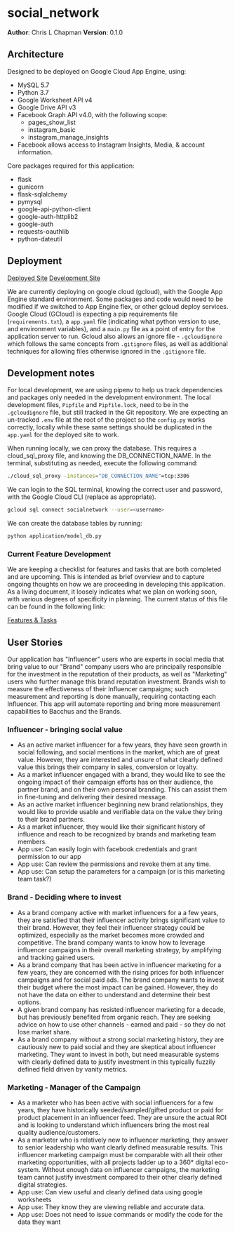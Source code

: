 # social_network

**Author**: Chris L Chapman
**Version**: 0.1.0

## Architecture

Designed to be deployed on Google Cloud App Engine, using:

- MySQL 5.7
- Python 3.7
- Google Worksheet API v4
- Google Drive API v3
- Facebook Graph API v4.0, with the following scope:
  - pages_show_list
  - instagram_basic
  - instagram_manage_insights
- Facebook allows access to Instagram Insights, Media, & account information.

Core packages required for this application:

- flask
- gunicorn
- flask-sqlalchemy
- pymysql
- google-api-python-client
- google-auth-httplib2
- google-auth
- requests-oauthlib
- python-dateutil

## Deployment

[Deployed Site](https://www.bacchusinfluencerplatform.com)
[Development Site](https://social-network-255302.appspot.com/)

We are currently deploying on google cloud (gcloud), with the Google App Engine standard environment. Some packages and code would need to be modified if we switched to App Engine flex, or other gcloud deploy services. Google Cloud (GCloud) is expecting a pip requirements file (`requirements.txt`), a `app.yaml` file (indicating what python version to use, and environment variables), and a `main.py` file as a point of entry for the application server to run. Gcloud also allows an ignore file - `.gcloudignore` which follows the same concepts from `.gitignore` files, as well as additional techniques for allowing files otherwise ignored in the `.gitignore` file.

## Development notes

For local development, we are using pipenv to help us track dependencies and packages only needed in the development environment. The local development files, `Pipfile` and `Pipfile.lock`, need to be in the `.gcloudignore` file, but still tracked in the Git repository. We are expecting an un-tracked `.env` file at the root of the project so the `config.py` works correctly, locally while these same settings should be duplicated in the `app.yaml` for the deployed site to work.

When running locally, we can proxy the database. This requires a cloud_sql_proxy file, and knowing the DB_CONNECTION_NAME. In the terminal, substituting as needed, execute the following command:

``` bash
./cloud_sql_proxy -instances="DB_CONNECTION_NAME"=tcp:3306
```

We can login to the SQL terminal, knowing the correct user and password, with the Google Cloud CLI (replace <username> as appropriate).

```bash
gcloud sql connect socialnetwork --user=<username>
```

We can create the database tables by running:

``` bash
python application/model_db.py
```


### Current Feature Development

We are keeping a checklist for features and tasks that are both completed and are upcoming. This is intended as brief overview and to capture ongoing thoughts on how we are proceeding in developing this application. As a living document, it loosely indicates what we plan on working soon, with various degrees of specificity in planning. The current status of this file can be found in the following link:

[Features & Tasks](./checklist.md)

## User Stories

Our application has "Influencer" users who are experts in social media that bring value to our "Brand" company users who are principally responsible for the investment in the reputation of their products, as well as "Marketing" users who further manage this brand reputation investment.  Brands wish to measure the effectiveness of their Influencer campaigns; such measurement and reporting is done manually, requiring contacting each Influencer.  This app will automate reporting and bring more measurement capabilities to Bacchus and the Brands.

### Influencer - bringing social value

- As an active market influencer for a few years, they have seen growth in social following, and social mentions in the market, which are of great value. However, they are interested and unsure of what clearly defined value this brings their company in sales, conversion or loyalty.
- As a market influencer engaged with a brand, they would like to see the ongoing impact of their campaign efforts has on their audience, the partner brand, and on their own personal branding. This can assist them in fine-tuning and delivering their desired message.
- As an active market influencer beginning new brand relationships, they would like to provide usable and verifiable data on the value they bring to their brand partners.
- As a market influencer, they would like their significant history of influence and reach to be recognized by brands and marketing team members.
- App use: Can easily login with facebook credentials and grant permission to our app
- App use: Can review the permissions and revoke them at any time.
- App use: Can setup the parameters for a campaign (or is this marketing team task?)

### Brand - Deciding where to invest

- As a brand company active with market influencers for a a few years, they are satisfied that their influencer activity brings significant value to their brand. However, they feel their influencer strategy could be optimized, especially as the market becomes more crowded and competitive. The brand company wants to know how to leverage influencer campaigns in their overall marketing strategy, by amplifying and tracking gained users.
- As a brand company that has been active in influencer marketing for a few years, they are concerned with the rising prices for both influencer campaigns and for social paid ads. The brand company wants to invest their budget where the most impact can be gained. However, they do not have the data on either to understand and determine their best options.
- A given brand company has resisted influencer marketing for a decade, but has previously benefited from organic reach. They are seeking advice on how to use other channels - earned and paid - so they do not lose market share.
- As a brand company without a strong social marketing history, they are cautiously new to paid social and they are skeptical about influencer marketing. They want to invest in both, but need measurable systems with clearly defined data to justify investment in this typically fuzzily defined field driven by vanity metrics.

### Marketing - Manager of the Campaign

- As a marketer who has been active with social influencers for a few years, they have historically seeded/sampled/gifted product or paid for product placement in an influencer feed. They are unsure the actual ROI and is looking to understand which influencers bring the most real quality audience/customers.
- As a marketer who is relatively new to influencer marketing, they answer to senior leadership who want clearly defined measurable results. This influencer marketing campaign must be comparable with all their other marketing opportunities, with all projects ladder up to a 360* digital eco-system. Without enough data on influencer campaigns, the marketing team cannot justify investment compared to their other clearly defined digital strategies.
- App use: Can view useful and clearly defined data using google worksheets
- App use: They know they are viewing reliable and accurate data.
- App use: Does not need to issue commands or modify the code for the data they want
